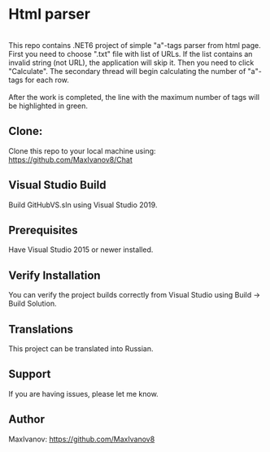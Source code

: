 # Html parser
<br />
This repo contains .NET6 project of simple "a"-tags parser from html page.<br />First you need to choose ".txt" file with list of URLs. If the list contains an invalid string (not URL), the application will skip it. Then you need to click "Calculate". The secondary thread will begin calculating the number of "a"-tags for each row. <br /><br />
After the work is completed, the line with the maximum number of tags will be highlighted in green. 

## Clone:

Clone this repo to your local machine using: https://github.com/MaxIvanov8/Chat

## Visual Studio Build

Build GitHubVS.sln using Visual Studio 2019.

## Prerequisites

Have Visual Studio 2015 or newer installed.

## Verify Installation

You can verify the project builds correctly from Visual Studio using Build -> Build Solution.

## Translations

This project can be translated into Russian.

## Support

If you are having issues, please let me know.

## Author

MaxIvanov: https://github.com/MaxIvanov8
